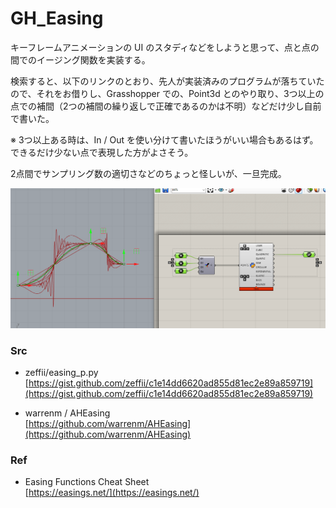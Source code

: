 # GH_Easing  

キーフレームアニメーションの UI のスタディなどをしようと思って、点と点の間でのイージング関数を実装する。  

検索すると、以下のリンクのとおり、先人が実装済みのプログラムが落ちていたので、それをお借りし、Grasshopper での、Point3d とのやり取り、3つ以上の点での補間（2つの補間の繰り返しで正確であるのかは不明）などだけ少し自前で書いた。  

※ 3つ以上ある時は、In / Out を使い分けて書いたほうがいい場合もあるはず。 できるだけ少ない点で表現した方がよさそう。 

2点間でサンプリング数の適切さなどのちょっと怪しいが、一旦完成。  

![image](gh_easing_cap_0.png)  

### Src  

- zeffii/easing_p.py  
[https://gist.github.com/zeffii/c1e14dd6620ad855d81ec2e89a859719](https://gist.github.com/zeffii/c1e14dd6620ad855d81ec2e89a859719)

- warrenm / AHEasing  
[https://github.com/warrenm/AHEasing](https://github.com/warrenm/AHEasing)  


### Ref  

- Easing Functions Cheat Sheet  
[https://easings.net/](https://easings.net/)  
